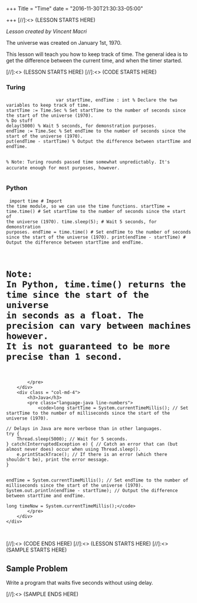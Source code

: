 +++
Title = "Time"
date = "2016-11-30T21:30:33-05:00"

+++
[//]:<> (LESSON STARTS HERE)
<div id = "Description" class = "container">
	<div class = "row">
		<div class = "col-md-12">
			<i>Lesson created by Vincent Macri</i>
			<p>The universe was created on January 1st, 1970.</p>
			<p>This lesson will teach you how to keep track of time. The general idea is to get the difference between the current time, and when the timer started.</p>
		</div>
	</div>
</div>
[//]:<> (LESSON STARTS HERE)
[//]:<> (CODE STARTS HERE)
<div id = "Code" class = "container">
	<div class = "row">
		<div class = "col-md-4">
			<h3>Turing</h3>
			<pre class="language-turing line-numbers">
				<code>var startTime, endTime : int % Declare the two variables to keep track of time.
startTime := Time.Sec % Set startTime to the number of seconds since the start of the universe (1970).
% Do stuff
delay(5000) % Wait 5 seconds, for demonstration purposes.
endTime := Time.Sec % Set endTime to the number of seconds since the start of the universe (1970).
put(endTime - startTime) % Output the difference between startTime and endTime.

% Note: Turing rounds passed time somewhat unpredictably. It's accurate enough for most purposes, however.
</code>
			</pre>
		</div>
		<div class = "col-md-4">
			<h3>Python</h3>
			<pre class="language-python line-numbers">
				<code>import time # Import the time module, so we can use the time functions.
startTime = time.time() # Set startTime to the number of seconds since the start of the universe (1970).
time.sleep(5); # Wait 5 seconds, for demonstration purposes.
endTime = time.time() # Set endTime to the number of seconds since the start of the universe (1970).
print(endTime - startTime) # Output the difference between startTime and endTime.

# Note: In Python, time.time() returns the time since the start of the universe in seconds as a float. The precision can vary between machines however. It is not guaranteed to be more precise than 1 second.</code>
			</pre>
		</div>
		<div class = "col-md-4">
			<h3>Java</h3>
			<pre class="language-java line-numbers">
				<code>long startTime = System.currentTimeMillis(); // Set startTime to the number of milliseconds since the start of the universe (1970).

	// Delays in Java are more verbose than in other languages.
	try {
		Thread.sleep(5000); // Wait for 5 seconds.
	} catch(InterruptedException e) { // Catch an error that can (but almost never does) occur when using Thread.sleep().
		e.printStackTrace(); // If there is an error (which there shouldn't be), print the error message.
	}


	endTime = System.currentTimeMillis(); // Set endTime to the number of milliseconds since the start of the universe (1970).
	System.out.println(endTime - startTime); // Output the difference between startTime and endTime.

	long timeNow = System.currentTimeMillis();</code>
			</pre>
		</div>
	</div>
</div>
[//]:<> (CODE ENDS HERE)
[//]:<> (LESSON STARTS HERE)
[//]:<> (SAMPLE STARTS HERE)
<div id = "Sample" class = "container">
	<div class = "row">
		<div class = "col-md-12">
			<h2> Sample Problem </h2>
			<p>Write a program that waits five seconds without using delay.</p>
		</div>
	</div>
</div>
[//]:<> (SAMPLE ENDS HERE)
